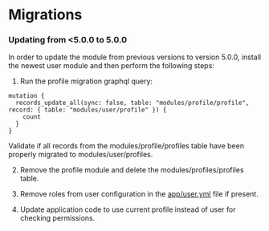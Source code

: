 # Migrations

### Updating from <5.0.0 to 5.0.0
In order to update the module from previous versions to version 5.0.0, install the newest user module and then perform the following steps:
1. Run the profile migration graphql query:
```
mutation {
  records_update_all(sync: false, table: "modules/profile/profile", record: { table: "modules/user/profile" }) {
    count
  }
}
```
Validate if all records from the modules/profile/profiles table have been properly migrated to modules/user/profiles.

2. Remove the profile module and delete the modules/profiles/profiles table.

3.  Remove roles from user configuration in the [app/user.yml](https://documentation.platformos.com/developer-guide/users/user#adding-properties-to-the-user) file if present.

4. Update application code to use current profile instead of user for checking permissions.
